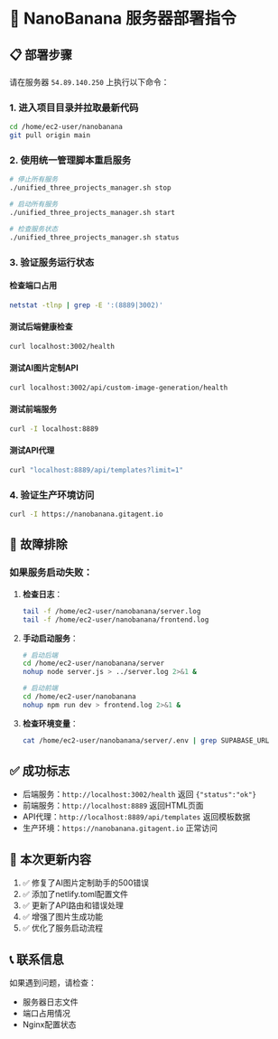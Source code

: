 # 🚀 NanoBanana 服务器部署指令

## 📋 部署步骤

请在服务器 `54.89.140.250` 上执行以下命令：

### 1. 进入项目目录并拉取最新代码
```bash
cd /home/ec2-user/nanobanana
git pull origin main
```

### 2. 使用统一管理脚本重启服务
```bash
# 停止所有服务
./unified_three_projects_manager.sh stop

# 启动所有服务
./unified_three_projects_manager.sh start

# 检查服务状态
./unified_three_projects_manager.sh status
```

### 3. 验证服务运行状态

#### 检查端口占用
```bash
netstat -tlnp | grep -E ':(8889|3002)'
```

#### 测试后端健康检查
```bash
curl localhost:3002/health
```

#### 测试AI图片定制API
```bash
curl localhost:3002/api/custom-image-generation/health
```

#### 测试前端服务
```bash
curl -I localhost:8889
```

#### 测试API代理
```bash
curl "localhost:8889/api/templates?limit=1"
```

### 4. 验证生产环境访问
```bash
curl -I https://nanobanana.gitagent.io
```

## 🔧 故障排除

### 如果服务启动失败：

1. **检查日志**：
   ```bash
   tail -f /home/ec2-user/nanobanana/server.log
   tail -f /home/ec2-user/nanobanana/frontend.log
   ```

2. **手动启动服务**：
   ```bash
   # 启动后端
   cd /home/ec2-user/nanobanana/server
   nohup node server.js > ../server.log 2>&1 &
   
   # 启动前端
   cd /home/ec2-user/nanobanana
   nohup npm run dev > frontend.log 2>&1 &
   ```

3. **检查环境变量**：
   ```bash
   cat /home/ec2-user/nanobanana/server/.env | grep SUPABASE_URL
   ```

## ✅ 成功标志

- 后端服务：`http://localhost:3002/health` 返回 `{"status":"ok"}`
- 前端服务：`http://localhost:8889` 返回HTML页面
- API代理：`http://localhost:8889/api/templates` 返回模板数据
- 生产环境：`https://nanobanana.gitagent.io` 正常访问

## 🎯 本次更新内容

1. ✅ 修复了AI图片定制助手的500错误
2. ✅ 添加了netlify.toml配置文件
3. ✅ 更新了API路由和错误处理
4. ✅ 增强了图片生成功能
5. ✅ 优化了服务启动流程

## 📞 联系信息

如果遇到问题，请检查：
- 服务器日志文件
- 端口占用情况
- Nginx配置状态
